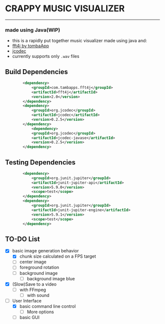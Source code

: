 # CRAPPY MUSIC VISUALIZER
<hr>

### made using Java(WIP)

- this is a rapidly put together music visualizer made using java and:
- [fft4j by tombaApp](https://github.com/tambapps/fourier-transform-library)
- [jcodec](https://github.com/jcodec/jcodec)
- currently supports only `.wav` files 
## Build Dependencies
```xml
        <dependency>
            <groupId>com.tambapps.fft4j</groupId>
            <artifactId>fft4j</artifactId>
            <version>2.0</version>
        </dependency>
        <dependency>
            <groupId>org.jcodec</groupId>
            <artifactId>jcodec</artifactId>
            <version>0.2.5</version>
        </dependency>
            <dependency>
            <groupId>org.jcodec</groupId>
            <artifactId>jcodec-javase</artifactId>
            <version>0.2.5</version>
        </dependency>
```
## Testing Dependencies
```xml
        <dependency>
            <groupId>org.junit.jupiter</groupId>
            <artifactId>junit-jupiter-api</artifactId>
            <version>5.9.0</version>
            <scope>test</scope>
        </dependency>
        <dependency>
            <groupId>org.junit.jupiter</groupId>
            <artifactId>junit-jupiter-engine</artifactId>
            <version>5.9.1</version>
            <scope>test</scope>
        </dependency>
```
## TO-DO List
- [x] basic image generation behavior
    - [x] chunk size calculated on a FPS target
    - [ ] center image
    - [ ] foreground rotation
    - [ ] background image
        - [ ] background image blue
- [x] (Slow)Save to a video
  - [ ] with FFmpeg
    - [ ] with sound
- [ ] User Interface
  - [x] basic command line control
    - [ ] More options
  - [ ] basic GUI